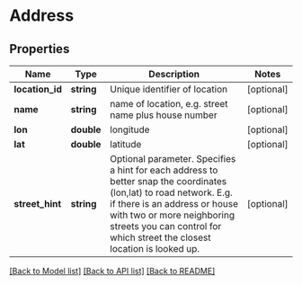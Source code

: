 # Address

## Properties
Name | Type | Description | Notes
------------ | ------------- | ------------- | -------------
**location_id** | **string** | Unique identifier of location | [optional] 
**name** | **string** | name of location, e.g. street name plus house number | [optional] 
**lon** | **double** | longitude | [optional] 
**lat** | **double** | latitude | [optional] 
**street_hint** | **string** | Optional parameter. Specifies a hint for each address to better snap the coordinates (lon,lat) to road network. E.g. if there is an address or house with two or more neighboring streets you can control for which street the closest location is looked up. | [optional] 

[[Back to Model list]](../README.md#documentation-for-models) [[Back to API list]](../README.md#documentation-for-api-endpoints) [[Back to README]](../README.md)


